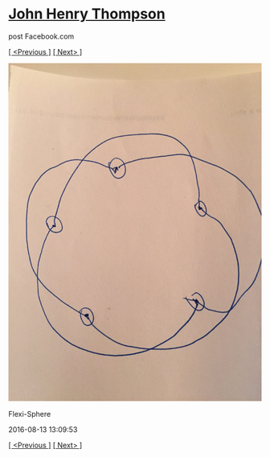 # [John Henry Thompson](../README.md)
post Facebook.com

[[ <Previous ]](2016-08-13-1.md) [[ Next> ]](2016-08-13-3.md)

[![](../media/2016-08-13/Flexi-Sphere-1.jpg)](../README.md)

Flexi-Sphere

2016-08-13 13:09:53

[[ <Previous ]](2016-08-13-1.md) [[ Next> ]](2016-08-13-3.md)